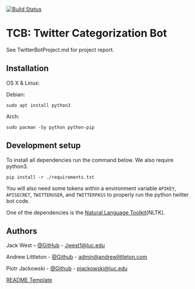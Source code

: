[![Build Status](https://travis-ci.org/klugjo/hexo-autolinker.svg?branch=master)](https://travis-ci.com/github/jweezy24/Twitter_bot_project)
# TCB: Twitter Categorization Bot


See TwitterBotProject.md for project report.


## Installation

OS X & Linux:

Debian:

```
sudo apt install python3
```

Arch:

```
sudo pacman -Sy python python-pip 
```




## Development setup

To install all dependencies run the command below. We also require python3. 

```
pip install -r ./requirements.txt
```

You will also need some tokens within a environment variable `APIKEY`, `APISECRET`, `TWITTERUSER`, and `TWITTERPASS` to properly run the python twitter bot code.

One of the dependencies is the [Natural Language Toolkit](https://www.nltk.org/)(NLTK).


## Authors

Jack West – [@GitHub](https://github.com/jweezy24) - Jwest1@luc.edu 

Andrew Littleton - [@Github](https://github.com/alittleton98) - admin@andrewlittleton.com

Piotr Jackowski - [@Github](https://github.com/pjack7oo) - pjackowski@luc.edu

[README Template](https://github.com/dbader/readme-template)



